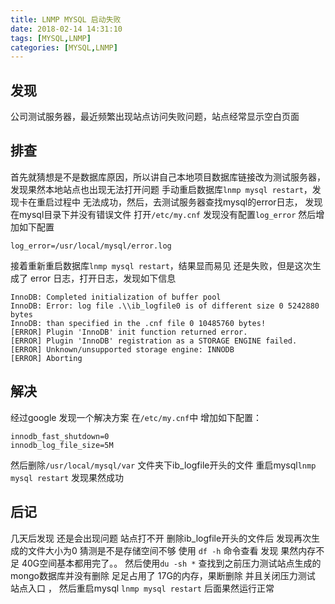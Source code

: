 ```yaml
---
title: LNMP MYSQL 启动失败
date: 2018-02-14 14:31:10
tags: [MYSQL,LNMP]
categories: [MYSQL,LNMP]
---
```


 ## 发现
 公司测试服务器，最近频繁出现站点访问失败问题，站点经常显示空白页面 
 <!-- more -->
 
 ## 排查
 首先就猜想是不是数据库原因，所以讲自己本地项目数据库链接改为测试服务器，发现果然本地站点也出现无法打开问题
 手动重启数据库`lnmp mysql restart`，发现卡在重启过程中 无法成功，然后，去测试服务器查找mysql的error日志，
 发现在mysql目录下并没有错误文件 打开`/etc/my.cnf` 发现没有配置`log_error` 然后增加如下配置
 ```nginx
 log_error=/usr/local/mysql/error.log
 ```
接着重新重启数据库`lnmp mysql restart`，结果显而易见 还是失败，但是这次生成了 error 日志，打开日志，发现如下信息
 ```nginx
InnoDB: Completed initialization of buffer pool
InnoDB: Error: log file .\\ib_logfile0 is of different size 0 5242880 bytes
InnoDB: than specified in the .cnf file 0 10485760 bytes!
[ERROR] Plugin 'InnoDB' init function returned error.
[ERROR] Plugin 'InnoDB' registration as a STORAGE ENGINE failed.
[ERROR] Unknown/unsupported storage engine: INNODB
[ERROR] Aborting
 ```
 ## 解决
经过google 发现一个解决方案 
在`/etc/my.cnf`中 增加如下配置：
 ```nginx
innodb_fast_shutdown=0
innodb_log_file_size=5M
 ```
 然后删除`/usr/local/mysql/var` 文件夹下ib_logfile开头的文件
 重启mysql`lnmp mysql restart` 发现果然成功

## 后记

几天后发现 还是会出现问题 站点打不开
删除ib_logfile开头的文件后  发现再次生成的文件大小为0
猜测是不是存储空间不够 使用 `df -h` 命令查看 发现 果然内存不足 40G空间基本都用完了。。
然后使用`du -sh *` 查找到之前压力测试站点生成的mongo数据库并没有删除 足足占用了 17G的内存，果断删除 并且关闭压力测试 站点入口 ，
然后重启mysql `lnmp mysql restart` 后面果然运行正常 